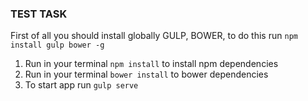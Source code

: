 ### TEST TASK

First of all you should install globally GULP, BOWER, to do this run `npm install gulp bower -g` 

1. Run in your terminal `npm install` to install npm dependencies 
2. Run in your terminal `bower install` to bower dependencies
3. To start app run `gulp serve`
